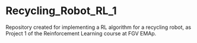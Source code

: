 # Recycling_Robot_RL_1
Repository created for implementing a RL algorithm for a recycling robot, as Project 1 of the Reinforcement Learning course at FGV EMAp.
